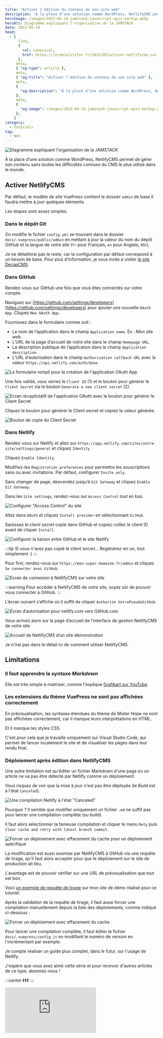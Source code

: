 ```yaml
---
title: "Activer l'édition du contenu de son site web"
description: 'À la place d’une solution comme WordPress, NetlifyCMS permet de gérer son contenu sans toutes les difficultés connues du CMS le plus utilisé dans le monde.'
heroImage: /images/2023-04-19-jamstack-javascript-apis-markup.webp
heroAlt: Diagramme expliquant l'organisation de la JAMSTACK
date: 2023-05-18
head:
  - [
      link,
      {
        rel: canonical,
        href: https://jeremielitzler.fr/2023/05/activer-netlifycms-sur-son-site-web/,
      },
     meta,
     { "og:type": article },
     meta,
     { "og:title": "Activer l'édition du contenu de son site web" },
     meta,
     {
       "og:description": "À la place d’une solution comme WordPress, NetlifyCMS permet de gérer son contenu sans toutes les difficultés connues du CMS le plus utilisé dans le monde.",
     },
     meta,
     {
       "og:image": /images/2023-04-19-jamstack-javascript-apis-markup.webp,
     },
    ]
category:
  - Tutoriels
tag:
  - Web
---
```


![Diagramme expliquant l'organisation de la JAMSTACK](/images/2023-04-19-jamstack-javascript-apis-markup.webp 'Image issue de l\'article ["New to Jamstack? Everything You Need to Know to Get Started"](https://snipcart.com/blog/jamstack) de Snipcart.')

À la place d’une solution comme WordPress, NetlifyCMS permet de gérer son contenu sans toutes les difficultés connues du CMS le plus utilisé dans le monde.

<!-- more -->

## Activer NetlifyCMS

Par défaut, le modèle de site VuePress contient le dossier `admin` de base il faudra mettre à jour quelques éléments.

Les étapes sont assez simples.

### Dans le dépôt Git

On modifie le fichier `config.yml` se trouvant dans le dossier `docs/.vuepress/public/admin` en mettant à jour la valeur du nom du dépôt GitHub et la langue de votre site (`fr` pour Français, `en` pour Anglais, etc).

Je ne détaillerai pas le reste, car la configuration par défaut correspond à un besoin de base. Pour plus d'information, je vous invite à visiter [le site DecapCMS](https://decapcms.org/).

### Dans GitHub

Rendez-vous sur GitHub une fois que vous êtes connectés sur votre compte.

Naviguez sur [https://github.com/settings/developers](https://github.com/settings/developers) pour ajouter une nouvelle `OAuth App`. Cliquez `New OAuth App`.

Fournissez dans le formulaire comme suit :

- Le nom de l’application dans le champ `Application name`. Ex : _Mon site web_.
- L’URL de la page d’accueil de votre site dans le champ `Homepage URL`.
- La description publique de l’application dans le champ `Application description`.
- L’URL d’autorisation dans le champ `Authorization callback URL` avec la valeur `https://api.netlify.com/auth/done`.

![Le formulaire rempli pour la création de l'application OAuth App](./images/le-formulaire-rempli-pour-la-creation-de-lapplication-oauth-app.jpg)

Une fois validé, vous verrez le `Client ID` (1) et le bouton pour générer le `Client Secret` via le bouton `Generate a new client secret` (2).

![Ecran récapitulatif de l'application OAuth avec le bouton pour générer le Client Secret](./images/ecran-recapitulatif-de-lapplication-oauth-avec-le-bouton-pour-generer-le-client-secret.jpg)

Cliquez le bouton pour générer le Client secret et copiez la valeur générée.

![Bouton de copie du Client Secret](./images/bouton-de-copie-du-client-secret.jpg)

### Dans Netlify

Rendez-vous sur Netlify et allez sur `https://app.netlify.com/sites/votre-site/settings/general` et cliquez `Identity`

Cliquez `Enable Identity`.

Modifiez-les `Registration preferences` pour permettre les souscriptions sans ou avec invitations. Par défaut, configurer `Invite only`.

Sans changer de page, descendez jusqu’à `Git Gateway` et cliquez `Enable Git Gateway`.

Dans les `Site settings`, rendez-vous sur `Access Control` tout en bas.

![Configurer "Access Control" du site](./images/configurer-access-control-du-site.jpg)

Allez dans `OAuth` et cliquez `Install provider` en sélectionnant `GitHub`.

Saisissez le _client secret_ copié dans GitHub et copiez-collez le client ID avant de cliquer `Install`.

![Configurer la liaison entre GitHub et le site Netlify](./images/configurer-la-liaison-entre-github-et-le-site-netlify.jpg)

:::tip Si vous n'avez pas copié le _client secret_...
Regénérez-en un, tout simplement :)
:::

Pour finir, rendez-vous sur `https://mon-super-domaine.fr/admin` et cliquez `Se connecter avec GitHub`.

![Ecran de connexion à NetlifyCMS sur votre site](./images/ecran-de-connexion-a-netlifycms-sur-votre-site.jpg)

:::warning Pour accéder à NetlifyCMS de votre site, soyez sûr de pouvoir vous connecter à GitHub.
:::

L’écran suivant s’affiche où il suffit de cliquer `Authorize VotrePseudoGitHub`.

![Écran d’autorisation pour netlify.com vers GitHub.com](./images/ecran-dautorisation-pour-netlify.com-vers-github.com.jpg)

Vous arrivez alors sur la page d’accueil de l’interface de gestion NetlifyCMS de votre site

![Accueil de NetlifyCMS d’un site démonstration](./images/accueil-de-netlifycms-dun-site-demonstration.jpg)

Je n'irai pas dans le détail ici de comment utiliser NetlifyCMS.

## Limitations

### Il faut apprendre la syntaxe _Markdown_

Elle est très simple à maitriser, comme l'explique [Grafikart sur YouTube](https://www.youtube.com/watch?v=6hikjzymd0c).

### Les extensions du thème VuePress ne sont pas affichées correctement

En prévisualisation, les syntaxes étendues du thème de Mister Hope ne sont pas affichées correctement, car il manque leurs interprétations en HTML.

Et il manque les styles CSS.

C'est pour cela que je travaille uniquement sur Visual Studio Code, qui permet de lancer localement le site et de visualiser les pages dans leur rendu final.

### Déploiement après édition dans NetlifyCMS

Une autre limitation est qu'éditer un fichier Markdown d'une page ou un article ne va pas être détecté par Netlify comme un déploiement.

Vous risquez de voir que la mise à jour n'est pas être déployée (le _Build_ est à l'état `Canceled`).

![Une compilation Netlify à l'état "Canceled"](./images/un-build-netlify-a-letat-canceled.jpg)

Pourquoi ? Il semble que modifier uniquement un fichier `.md` ne suffit pas pour lancer une compilation complète (ou _build_).

Il faut alors sélectionner la fameuse compilation et cliquer le menu `Rety` puis `Clear cache and retry with latest branch commit`.

![Forcer un déploiement avec effacement du cache pour un déploiement spécifique](./images/forcer-un-deploiement-avec-effacement-du-cache-pour-un-deploiement-specifique.jpg)

La modification est aussi soumise par NetlifyCMS à GitHub via une requête de tirage, qu'il faut alors accepter pour que le déploiement sur le site de production ait lieu.

L'avantage est de pouvoir vérifier sur une URL de prévisualisation que tout est bon.

Voici [un exemple de requête de tirage](https://github.com/JeremieLitzler/mon-site-demo-tutoriel/pull/1) sur mon site de démo réalisé pour ce tutoriel.

Après la validation de la requête de tirage, il faut aussi forcer une compilation manuellement depuis la liste des déploiements, comme indiqué ci-dessous :

![Forcer un déploiement avec effacement du cache](./images/forcer-un-deploiement-avec-effacement-du-cache.jpg)

Pour lancer une compilation complète, il faut éditer le fichier `docs/.vuepress/config.js` en modifiant le numéro de version en l'incrémentant par exemple.

Je compte réaliser un guide plus complet, dans le futur, sur l'usage de Netlify.

J'espère que vous avez aimé cette série et pour recevoir d'autres articles de ce type, abonnez-vous !

:::center
⏬⏬⏬
:::

<!-- markdownlint-disable MD033 -->
<p class="newsletter-wrapper"><iframe class="newsletter-embed" src="https://iamjeremie.substack.com/embed" frameborder="0" scrolling="no"></iframe></p>
